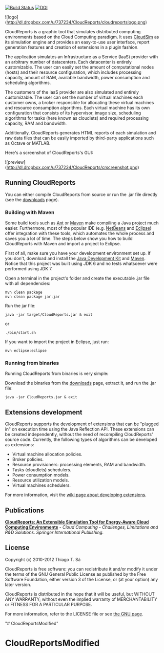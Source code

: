 [![Build Status](https://secure.travis-ci.org/thiagotts/CloudReports.png)](http://travis-ci.org/thiagotts/CloudReports) [![DOI](https://zenodo.org/badge/13678/thiagotts/CloudReports.svg)](http://dx.doi.org/10.5281/zenodo.18297)

![logo] (http://dl.dropbox.com/u/737234/CloudReports/cloudreportslogo.png)

CloudReports is a graphic tool that simulates distributed computing environments based
on the Cloud Computing paradigm. It uses [CloudSim][cloudsim] as its simulation
engine and provides an easy-to-use user interface, report generation features and
creation of extensions in a plugin fashion.

The application simulates an Infrastructure as a Service (IaaS) provider with an 
arbitrary number of datacenters. Each datacenter is entirely customizable. The user
can easily set the amount of computational nodes (hosts) and their resource configuration,
which includes processing capacity, amount of RAM, available bandwidth, power consumption
and scheduling algorithms.

The customers of the IaaS provider are also simulated and entirely customizable. The user
can set the number of virtual machines each customer owns, a broker responsible for allocating
these virtual machines and resource consumption algorithms. Each virtual machine has its own
configuration that consists of its hypervisor, image size, scheduling algorithms for
tasks (here known as cloudlets) and required processing capacity, RAM and bandwidth.

Additionally, CloudReports generates HTML reports of each simulation and raw data files that
can be easily imported by third-party applications such as Octave or MATLAB.

Here's a screenshot of CloudReports's GUI:

![preview] (http://dl.dropbox.com/u/737234/CloudReports/crscreenshot.png)


## Running CloudReports

You can either compile CloudReports from source or run the .jar file directly (see the
[downloads][downloadspage] page).

### Building with Maven

Some build tools such as [Ant][ant] or [Maven][maven] make compiling a Java project much easier.
Furthermore, most of the popular IDE (e.g. [NetBeans][netbeans] and [Eclipse][eclipse]) offer 
integration with these tools, which automates the whole process and saves you a lot of time.
The steps below show you how to build CloudReports with Maven and import a project to Eclipse.

First of all, make sure you have your development environment set up. If you don't,
download and install the [Java Development Kit][jdk] and [Maven][maven]. 
Notice that this project was built using JDK 6 and no tests whatsoever were performed using JDK 7.

Open a terminal in the project's folder and create the executable .jar file with all dependencies:

    mvn clean package
    mvn clean package jar:jar

Run the jar file:

    java -jar target/CloudReports.jar & exit

or

    ./bin/start.sh

If you want to import the project in Eclipse, just run:

    mvn eclipse:eclipse

### Running from binaries

Running CloudReports from binaries is very simple:

Download the binaries from the [downloads][downloadspage] page, extract it, and run the .jar file:

    java -jar CloudReports.jar & exit

## Extensions development

CloudReports supports the development of extensions that can be "plugged in" on execution time using
the Java Reflection API. These extensions can be created independently, without the need of recompiling 
CloudReports' source code. Currently, the following types of algorithms can be developed as extensions:

- Virtual machine allocation policies.
- Broker policies.
- Resource provisioners: processing elements, RAM and bandwidth.
- Tasks (cloudlets) schedulers.
- Power consumption models.
- Resource utilization models.
- Virtual machines schedulers.

For more information, visit the [wiki page about developing extensions][extensionswiki].

## Publications

**[CloudReports: An Extensible Simulation Tool for Energy-Aware Cloud Computing Environments](http://link.springer.com/chapter/10.1007/978-3-319-10530-7_6#)** - *Cloud Computing - Challenges, Limitations and R&D Solutions. Springer International Publishing*.

## License

Copyright (c) 2010-2012 Thiago T. Sá

CloudReports is free software: you can redistribute it and/or modify
it under the terms of the GNU General Public License as published by
the Free Software Foundation, either version 3 of the License, or
(at your option) any later version.

CloudReports is distributed in the hope that it will be useful,
but WITHOUT ANY WARRANTY; without even the implied warranty of
MERCHANTABILITY or FITNESS FOR A PARTICULAR PURPOSE.

For more information, refer to the LICENSE file or see [the GNU page][gnu].

[cloudsim]: http://www.cloudbus.org/cloudsim/
[downloadspage]: https://github.com/thiagotts/CloudReports/downloads
[netbeans]:http://netbeans.org/
[eclipse]: http://www.eclipse.org/
[jdk]: http://www.oracle.com/technetwork/java/javase/downloads/index.html
[ant]:http://ant.apache.org/
[maven]: http://maven.apache.org/
[gnu]: http://www.gnu.org/licenses
[extensionswiki]: https://github.com/thiagotts/CloudReports/wiki/Developing-extensions

"# CloudReportsModified" 
# CloudReportsModified
